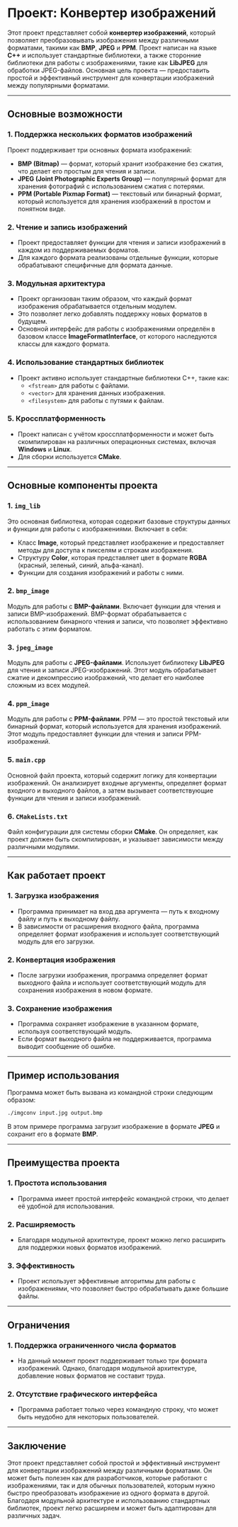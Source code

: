 # **Проект: Конвертер изображений**

Этот проект представляет собой **конвертер изображений**, который позволяет преобразовывать изображения между различными форматами, такими как **BMP**, **JPEG** и **PPM**. Проект написан на языке **C++** и использует стандартные библиотеки, а также сторонние библиотеки для работы с изображениями, такие как **LibJPEG** для обработки JPEG-файлов. Основная цель проекта — предоставить простой и эффективный инструмент для конвертации изображений между популярными форматами.

---

## **Основные возможности**

### **1. Поддержка нескольких форматов изображений**
Проект поддерживает три основных формата изображений:
- **BMP (Bitmap)** — формат, который хранит изображение без сжатия, что делает его простым для чтения и записи.
- **JPEG (Joint Photographic Experts Group)** — популярный формат для хранения фотографий с использованием сжатия с потерями.
- **PPM (Portable Pixmap Format)** — текстовый или бинарный формат, который используется для хранения изображений в простом и понятном виде.

### **2. Чтение и запись изображений**
- Проект предоставляет функции для чтения и записи изображений в каждом из поддерживаемых форматов.
- Для каждого формата реализованы отдельные функции, которые обрабатывают специфичные для формата данные.

### **3. Модульная архитектура**
- Проект организован таким образом, что каждый формат изображения обрабатывается отдельным модулем.
- Это позволяет легко добавлять поддержку новых форматов в будущем.
- Основной интерфейс для работы с изображениями определён в базовом классе **ImageFormatInterface**, от которого наследуются классы для каждого формата.

### **4. Использование стандартных библиотек**
- Проект активно использует стандартные библиотеки C++, такие как:
  - `<fstream>` для работы с файлами.
  - `<vector>` для хранения данных изображения.
  - `<filesystem>` для работы с путями к файлам.

### **5. Кроссплатформенность**
- Проект написан с учётом кроссплатформенности и может быть скомпилирован на различных операционных системах, включая **Windows** и **Linux**.
- Для сборки используется **CMake**.

---

## **Основные компоненты проекта**

### **1. `img_lib`**
Это основная библиотека, которая содержит базовые структуры данных и функции для работы с изображениями. Включает в себя:
- Класс **Image**, который представляет изображение и предоставляет методы для доступа к пикселям и строкам изображения.
- Структуру **Color**, которая представляет цвет в формате **RGBA** (красный, зеленый, синий, альфа-канал).
- Функции для создания изображений и работы с ними.

### **2. `bmp_image`**
Модуль для работы с **BMP-файлами**. Включает функции для чтения и записи BMP-изображений. BMP-формат обрабатывается с использованием бинарного чтения и записи, что позволяет эффективно работать с этим форматом.

### **3. `jpeg_image`**
Модуль для работы с **JPEG-файлами**. Использует библиотеку **LibJPEG** для чтения и записи JPEG-изображений. Этот модуль обрабатывает сжатие и декомпрессию изображений, что делает его наиболее сложным из всех модулей.

### **4. `ppm_image`**
Модуль для работы с **PPM-файлами**. PPM — это простой текстовый или бинарный формат, который используется для хранения изображений. Этот модуль предоставляет функции для чтения и записи PPM-изображений.

### **5. `main.cpp`**
Основной файл проекта, который содержит логику для конвертации изображений. Он анализирует входные аргументы, определяет формат входного и выходного файлов, а затем вызывает соответствующие функции для чтения и записи изображений.

### **6. `CMakeLists.txt`**
Файл конфигурации для системы сборки **CMake**. Он определяет, как проект должен быть скомпилирован, и указывает зависимости между различными модулями.

---

## **Как работает проект**

### **1. Загрузка изображения**
- Программа принимает на вход два аргумента — путь к входному файлу и путь к выходному файлу.
- В зависимости от расширения входного файла, программа определяет формат изображения и использует соответствующий модуль для его загрузки.

### **2. Конвертация изображения**
- После загрузки изображения, программа определяет формат выходного файла и использует соответствующий модуль для сохранения изображения в новом формате.

### **3. Сохранение изображения**
- Программа сохраняет изображение в указанном формате, используя соответствующий модуль.
- Если формат выходного файла не поддерживается, программа выводит сообщение об ошибке.

---

## **Пример использования**

Программа может быть вызвана из командной строки следующим образом:

```bash
./imgconv input.jpg output.bmp
```

В этом примере программа загрузит изображение в формате **JPEG** и сохранит его в формате **BMP**.

---

## **Преимущества проекта**

### **1. Простота использования**
- Программа имеет простой интерфейс командной строки, что делает её удобной для использования.

### **2. Расширяемость**
- Благодаря модульной архитектуре, проект можно легко расширить для поддержки новых форматов изображений.

### **3. Эффективность**
- Проект использует эффективные алгоритмы для работы с изображениями, что позволяет быстро обрабатывать даже большие файлы.

---

## **Ограничения**

### **1. Поддержка ограниченного числа форматов**
- На данный момент проект поддерживает только три формата изображений. Однако, благодаря модульной архитектуре, добавление новых форматов не составит труда.

### **2. Отсутствие графического интерфейса**
- Программа работает только через командную строку, что может быть неудобно для некоторых пользователей.

---

## **Заключение**

Этот проект представляет собой простой и эффективный инструмент для конвертации изображений между различными форматами. Он может быть полезен как для разработчиков, которые работают с изображениями, так и для обычных пользователей, которым нужно быстро преобразовать изображение из одного формата в другой. Благодаря модульной архитектуре и использованию стандартных библиотек, проект легко расширяем и может быть адаптирован для различных задач.
